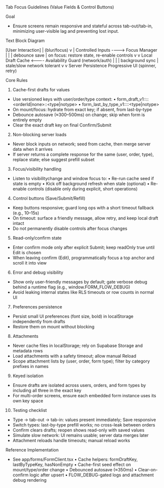 Tab Focus Guidelines (Value Fields & Control Buttons)

Goal
- Ensure screens remain responsive and stateful across tab-out/tab-in, minimizing user-visible lag and preventing lost input.

Text Block Diagram

  [User Interaction]
       |                 (blur/focus)
       v                        |
  Controlled Inputs  ---->  Focus Manager
       |                        |
       | debounce save          | on focus: restore state, re-enable controls
       v                        v
  Local Draft Cache  <----  Availability Guard (network/auth)
       |                        |
       | background sync        | stale/slow network tolerant
       v                        v
  Server Persistence      Progressive UI (spinner, retry)

Core Rules

1) Cache-first drafts for values
- Use versioned keys with user/order/type context:
  • form_draft_v1::<uid>::<orderId|none>::<type|notype>
  • form_last_by_type_v1::<uid>::<type|notype>
- On mount/focus: hydrate from exact key; if absent, from last-by-type
- Debounce autosave (≈300–500ms) on change; skip when form is entirely empty
- Clear the exact draft key on final Confirm/Submit

2) Non-blocking server loads
- Never block inputs on network; seed from cache, then merge server data when it arrives
- If server returns a complete response for the same (user, order, type), replace state; else suggest prefill subset

3) Focus/visibility handling
- Listen to visibilitychange and window focus to:
  • Re-run cache seed if state is empty
  • Kick off background refresh when stale (optional)
  • Re-enable controls (disable only during explicit, short operations)

4) Control buttons (Save/Submit/Refill)
- Keep buttons responsive; guard long ops with a short timeout fallback (e.g., 10–15s)
- On timeout: surface a friendly message, allow retry, and keep local draft intact
- Do not permanently disable controls after focus changes

5) Read-only/confirm state
- Enter confirm mode only after explicit Submit; keep readOnly true until Edit is chosen
- When leaving confirm (Edit), programmatically focus a top anchor and scroll it into view

6) Error and debug visibility
- Show only user-friendly messages by default; gate verbose debug behind a runtime flag (e.g., window.FORM_FLOW_DEBUG)
- Avoid leaking internal states like RLS timeouts or row counts in normal UI

7) Preferences persistence
- Persist small UI preferences (font size, bold) in localStorage independently from drafts
- Restore them on mount without blocking

8) Attachments
- Never cache files in localStorage; rely on Supabase Storage and metadata rows
- Load attachments with a safety timeout; allow manual Reload
- Scope attachment lists by (user, order, form type); filter by category prefixes in names

9) Keyed isolation
- Ensure drafts are isolated across users, orders, and form types by including all three in the exact key
- For multi-order screens, ensure each embedded form instance uses its own key space

10) Testing checklist
- Type → tab-out → tab-in: values present immediately; Save responsive
- Switch types: last-by-type prefill works; no cross-leak between orders
- Confirm clears drafts; reopen shows read-only with saved values
- Simulate slow network: UI remains usable; server data merges later
- Attachment reloads handle timeouts; manual reload works

Reference Implementation
- See app/forms/FormClient.tsx
  • Cache helpers: formDraftKey, lastByTypeKey, hasNonEmpty
  • Cache-first seed effect on mount/type/order change
  • Debounced autosave (≈350ms)
  • Clear-on-confirm logic after upsert
  • FLOW_DEBUG-gated logs and attachment debug rendering
